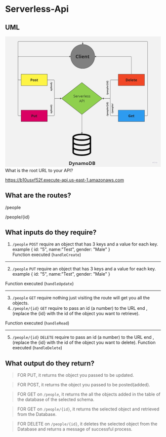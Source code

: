 # Serverless-Api

## UML

![UML](./assets/UML%20Dynamoose.jpg)
What is the root URL to your API?

https://b10usxf52f.execute-api.us-east-1.amazonaws.com

## What are the routes?

/people

/people/{id}

## What inputs do they require?

1. `/people` `POST` require an object that has 3 keys and a value for each key.
example {
    id: "5",
    name:"Test",
    gender: "Male"
}  
Function executed (`handleCreate`)

---

2. `/people` `PUT` require an object that has 3 keys and a value for each key.
example {
    id: "5",
    name:"Test",
    gender: "Male"
}

Function executed (`handleUpdate`)

---

3. `/people` `GET` require nothing just visiting the route will get you all the objects.
4. `/people/{id}` `GET` require to pass an id (a number) to the URL end , (replace the {id} with the id of the object you want to retrieve).

Function executed (`handleRead`)

---

5. `/people/{id}` `DELETE` require to pass an id (a number) to the URL end , (replace the {id} with the id of the object you want to delete).
Function executed (`handleDelete`)

## What output do they return?

>FOR PUT, it returns the object you passed to be updated.

>FOR POST, it returns the object you passed to be posted(added).

>FOR GET on `/people`, it returns the all the objects added in the table of the database of the selected schema.

>FOR GET on `/people/{id}`, it returns the selected object and retrieved from the Database.

>FOR DELETE on `/people/{id}`, it deletes the selected object from the Database and returns a message of successful process.
